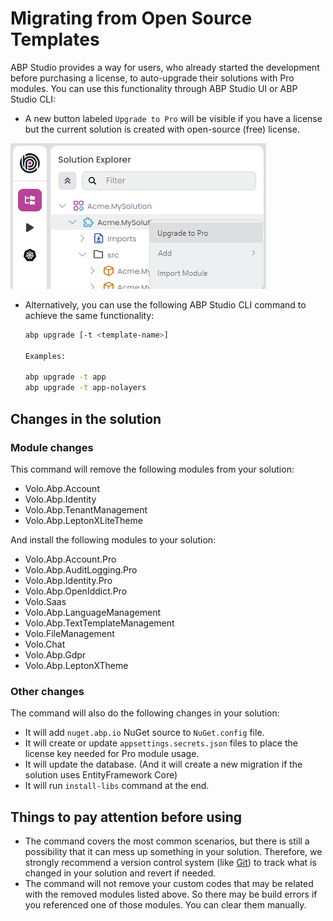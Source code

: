# Migrating from Open Source Templates

ABP Studio provides a way for users, who already started the development before purchasing a license, to auto-upgrade their solutions with Pro modules. You can use this functionality through ABP Studio UI or ABP Studio CLI:

* A new button labeled `Upgrade to Pro` will be visible if you have a license but the current solution is created with open-source (free) license.

![upgrade-to-pro](../images/studio-upgrade-to-pro.png)

* Alternatively, you can use the following ABP Studio CLI command to achieve the same functionality:

  ```bash
  abp upgrade [-t <template-name>]
  
  Examples:
  
  abp upgrade -t app
  abp upgrade -t app-nolayers
  ```

## Changes in the solution

### Module changes

This command will remove the following modules from your solution:

- Volo.Abp.Account
- Volo.Abp.Identity
- Volo.Abp.TenantManagement
- Volo.Abp.LeptonXLiteTheme

And install the following modules to your solution:

- Volo.Abp.Account.Pro
- Volo.Abp.AuditLogging.Pro
- Volo.Abp.Identity.Pro
- Volo.Abp.OpenIddict.Pro
- Volo.Saas
- Volo.Abp.LanguageManagement
- Volo.Abp.TextTemplateManagement
- Volo.FileManagement
- Volo.Chat
- Volo.Abp.Gdpr
- Volo.Abp.LeptonXTheme

### Other changes

The command will also do the following changes in your solution:

- It will add `nuget.abp.io` NuGet source to `NuGet.config` file.
- It will create or update `appsettings.secrets.json` files to place the license key needed for Pro module usage.
- It will update the database. (And it will create a new migration if the solution uses EntityFramework Core)
- It will run `install-libs` command at the end.

## Things to pay attention before using

- The command covers the most common scenarios, but there is still a possibility that it can mess up something in your solution. Therefore, we strongly recommend a version control system (like [Git](https://git-scm.com)) to track what is changed in your solution and revert if needed.
- The command will not remove your custom codes that may be related with the removed modules listed above. So there may be build errors if you referenced one of those modules. You can clear them manually.
